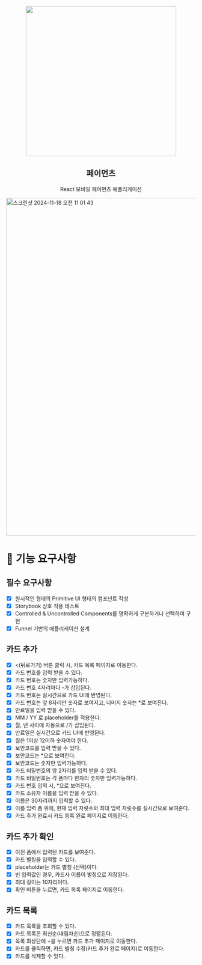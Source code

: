 <p align="middle" >
  <img src="https://techcourse-storage.s3.ap-northeast-2.amazonaws.com/0fefce79602043a9b3281ee1dd8f4be6" width="400">
</p>
<h2 align="middle">페이먼츠</h2>
<p align="middle">React 모바일 페이먼츠 애플리케이션</p>
</p>


<img width="900" alt="스크린샷 2024-11-18 오전 11 01 43" src="https://github.com/user-attachments/assets/17f4e719-6fc4-4e1c-87bb-07fd8f509d66">

# 🎯 기능 요구사항
## 필수 요구사항
- [x] 원시적인 형태의 Primitive UI 형태의 컴포넌트 작성
- [x] Storybook 상호 작용 테스트
- [x] Controlled & Uncontrolled Components를 명확하게 구분하거나 선택하여 구현
- [x]  Funnel 기반의 애플리케이션 설계
## 카드 추가
- [x]  <(뒤로가기) 버튼 클릭 시, 카드 목록 페이지로 이동한다.
- [x]  카드 번호를 입력 받을 수 있다.
- [x] 카드 번호는 숫자만 입력가능하다.
- [x] 카드 번호 4자리마다 -가 삽입된다.
- [x] 카드 번호는 실시간으로 카드 UI에 반영된다.
- [x] 카드 번호는 앞 8자리만 숫자로 보여지고, 나머지 숫자는 *로 보여진다.
- [x]  만료일을 입력 받을 수 있다.
- [x] MM / YY 로 placeholder를 적용한다.
- [x] 월, 년 사이에 자동으로 /가 삽입된다.
- [x]  만료일은 실시간으로 카드 UI에 반영된다.
- [x]  월은 1이상 12이하 숫자여야 한다.
- [x]  보안코드를 입력 받을 수 있다.
- [x]  보안코드는 *으로 보여진다.
- [x]  보안코드는 숫자만 입력가능하다.
- [x]  카드 비밀번호의 앞 2자리를 입력 받을 수 있다.  
- [x]  카드 비밀번호는 각 폼마다 한자리 숫자만 입력가능하다.
- [x]  카드 번호 입력 시, *으로 보여진다.
- [x]  카드 소유자 이름을 입력 받을 수 있다.   
- [x]  이름은 30자리까지 입력할 수 있다.
- [x] 이름 입력 폼 위에, 현재 입력 자릿수와 최대 입력 자릿수를 실시간으로 보여준다.
- [x]  카드 추가 완료시 카드 등록 완료 페이지로 이동한다.
## 카드 추가 확인
- [x] 이전 폼에서 입력된 카드를 보여준다.
- [x] 카드 별칭을 입력할 수 있다.
- [x] placeholder는 카드 별칭 (선택)이다.
- [x] 빈 입력값인 경우, 카드사 이름이 별칭으로 저장된다.
- [x] 최대 길이는 10자리이다.
- [x] 확인 버튼을 누르면, 카드 목록 페이지로 이동한다.
## 카드 목록
- [x] 카드 목록을 조회할 수 있다.
- [x] 카드 목록은 최신순(내림차순)으로 정렬된다.
- [x] 목록 최상단에 +을 누르면 카드 추가 페이지로 이동한다.
- [x] 카드를 클릭하면, 카드 별칭 수정(카드 추가 완료 페이지)로 이동한다.
- [x] 카드를 삭제할 수 있다.
